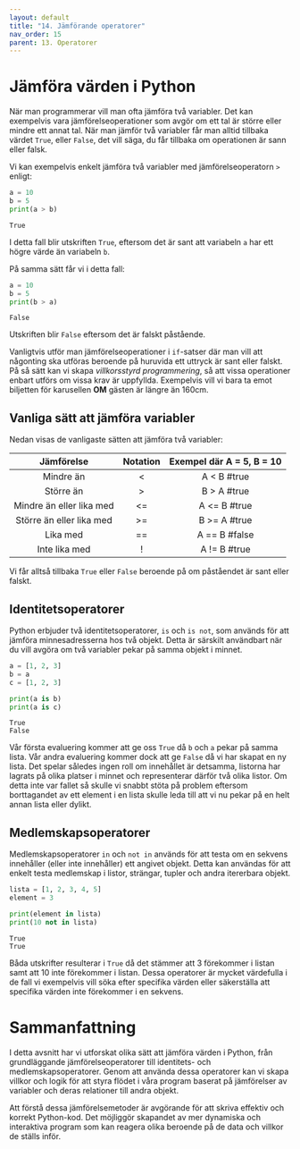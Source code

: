 ```yaml
---
layout: default
title: "14. Jämförande operatorer"
nav_order: 15
parent: 13. Operatorer
---
```


# Jämföra värden i Python
När man programmerar vill man ofta jämföra två variabler. Det kan exempelvis vara jämförelseoperationer som avgör om ett tal är större eller mindre ett annat tal. När man jämför två variabler får man alltid tillbaka värdet `True`, eller `False`, det vill säga, du får tillbaka om operationen är sann eller falsk.

Vi kan exempelvis enkelt jämföra två variabler med jämförelseoperatorn `>` enligt:
```python
a = 10
b = 5
print(a > b)
```
<div class="code-example" markdown="1">
<pre><code>True</code></pre>
</div>

I detta fall blir utskriften `True`, eftersom det är sant att variabeln `a` har ett högre värde än variabeln `b`.

På samma sätt får vi i detta fall:
```python
a = 10
b = 5
print(b > a)
```
<div class="code-example" markdown="1">
<pre><code>False</code></pre>
</div>

Utskriften blir `False` eftersom det är falskt påstående.

Vanligtvis utför man jämförelseoperationer i `if`-satser där man vill att någonting ska utföras beroende på huruvida ett uttryck är sant eller falskt. På så sätt kan vi skapa _villkorsstyrd programmering_, så att vissa operationer enbart utförs om vissa krav är uppfyllda. Exempelvis vill vi bara ta emot biljetten för karusellen **OM** gästen är längre än 160cm.

## Vanliga sätt att jämföra variabler
Nedan visas de vanligaste sätten att jämföra två variabler:

| Jämförelse                | Notation | Exempel där A = 5, B = 10 |
| :-: | :-:|:-:
| Mindre än                 | <        | A < B   #true             |
| Större än                 | >        | B > A   #true             |
| Mindre än eller lika med  | <=       | A <= B  #true             |
| Större än eller lika med  | >=       | B >= A  #true             |
| Lika med                  | ==       | A == B  #false            |
| Inte lika med             | !        | A != B  #true             |

Vi får alltså tillbaka `True` eller `False` beroende på om påståendet är sant eller falskt.

## Identitetsoperatorer
Python erbjuder två identitetsoperatorer, `is` och `is not`, som används för att jämföra minnesadresserna hos två objekt. Detta är särskilt användbart när du vill avgöra om två variabler pekar på samma objekt i minnet.

```python
a = [1, 2, 3]
b = a
c = [1, 2, 3]

print(a is b)   
print(a is c)       
```
<div class="code-example" markdown="1">
<pre><code>True
False</code></pre>
</div>

Vår första evaluering kommer att ge oss `True` då `b` och `a` pekar på samma lista. Vår andra evaluering kommer dock att ge `False` då vi har skapat en ny lista. Det spelar således ingen roll om innehållet är detsamma, listorna har lagrats på olika platser i minnet och representerar därför två olika listor. Om detta inte var fallet så skulle vi snabbt stöta på problem eftersom borttagandet av ett element i en lista skulle leda till att vi nu pekar på en helt annan lista eller dylikt.

## Medlemskapsoperatorer
Medlemskapsoperatorer `in` och `not in` används för att testa om en sekvens innehåller (eller inte innehåller) ett angivet objekt. Detta kan användas för att enkelt testa medlemskap i listor, strängar, tupler och andra itererbara objekt.

```python
lista = [1, 2, 3, 4, 5]
element = 3

print(element in lista) 
print(10 not in lista)  
```
<div class="code-example" markdown="1">
<pre><code>True
True</code></pre>
</div>

Båda utskrifter resulterar i `True` då det stämmer att 3 förekommer i listan samt att 10 inte förekommer i listan. Dessa operatorer är mycket värdefulla i de fall vi exempelvis vill söka efter specifika värden eller säkerställa att specifika värden inte förekommer i en sekvens.

# Sammanfattning
I detta avsnitt har vi utforskat olika sätt att jämföra värden i Python, från grundläggande jämförelseoperatorer till identitets- och medlemskapsoperatorer. Genom att använda dessa operatorer kan vi skapa villkor och logik för att styra flödet i våra program baserat på jämförelser av variabler och deras relationer till andra objekt.

Att förstå dessa jämförelsemetoder är avgörande för att skriva effektiv och korrekt Python-kod. Det möjliggör skapandet av mer dynamiska och interaktiva program som kan reagera olika beroende på de data och villkor de ställs inför.